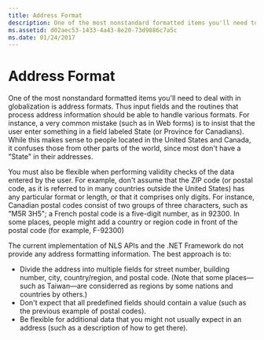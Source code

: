 ```yaml
---
title: Address Format
description: One of the most nonstandard formatted items you'll need to deal with in globalization is address formats.
ms.assetid: d02aec53-1433-4a43-8e20-73d9886c7a5c
ms.date: 01/24/2017
---
```

# Address Format

One of the most nonstandard formatted items you'll need to deal with in globalization is address formats. Thus input fields and the routines that process address information should be able to handle various formats. For instance, a very common mistake (such as in Web forms) is to insist that the user enter something in a field labeled State (or Province for Canadians). While this makes sense to people located in the United States and Canada, it confuses those from other parts of the world, since most don't have a "State" in their addresses.

You must also be flexible when performing validity checks of the data entered by the user. For example, don't assume that the ZIP code (or postal code, as it is referred to in many countries outside the United States) has any particular format or length, or that it comprises only digits. For instance, Canadian postal codes consist of two groups of three characters, such as "M5R 3H5"; a French postal code is a five-digit number, as in 92300. In some places, people might add a country or region code in front of the postal code (for example, F-92300)

The current implementation of NLS APIs and the .NET Framework do not provide any address formatting information. The best approach is to:

-   Divide the address into multiple fields for street number, building number, city, country/region, and postal code. (Note that some places—such as Taiwan—are considerred as regions by some nations and countries by others.)
-   Don't expect that all predefined fields should contain a value (such as the previous example of postal codes).
-   Be flexible for additional data that you might not usually expect in an address (such as a description of how to get there).


